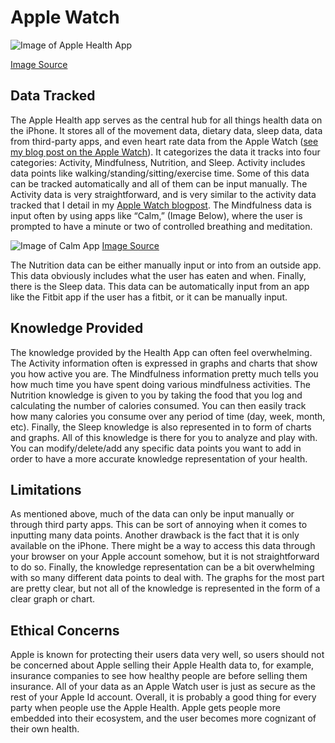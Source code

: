 # Apple Watch

![Image of Apple Health App](https://support.apple.com/library/content/dam/edam/applecare/images/en_US/iOS/ios11-3-iphone8-health-health-data.jpg)

[Image Source](https://support.apple.com/library/content/dam/edam/applecare/images/en_US/iOS/ios11-3-iphone8-health-health-data.jpg)

## Data Tracked
The Apple Health app serves as the central hub for all things health data on the iPhone. It stores all of the movement data, dietary data, sleep data, data from third-party apps, and even heart rate data from the Apple Watch ([see my blog post on the Apple Watch](AppleWatch.md)). It categorizes the data it tracks into four categories: Activity, Mindfulness, Nutrition, and Sleep. Activity includes data points like walking/standing/sitting/exercise time. Some of this data can be tracked automatically and all of them can be input manually. The Activity data is very straightforward, and is very similar to the activity data tracked that I detail in my [Apple Watch blogpost](AppleWatch.md). The Mindfulness data is input often by using apps like “Calm,” (Image Below), where the user is prompted to have a minute or two of controlled breathing and meditation.

![Image of Calm App](https://is2-ssl.mzstatic.com/image/thumb/Purple128/v4/ba/01/e3/ba01e337-6bc3-10b7-4e2a-c22ec28d467c/pr_source.png/300x0w.jpg)
[Image Source](https://is2-ssl.mzstatic.com/image/thumb/Purple128/v4/ba/01/e3/ba01e337-6bc3-10b7-4e2a-c22ec28d467c/pr_source.png/300x0w.jpg)

The Nutrition data can be either manually input or into from an outside app. This data obviously includes what the user has eaten and when. Finally, there is the Sleep data. This data can be automatically input from an app like the Fitbit app if the user has a fitbit, or it can be manually input.

## Knowledge Provided
The knowledge provided by the Health App can often feel overwhelming. The Activity information often is expressed in graphs and charts that show you how active you are. The Mindfulness information pretty much tells you how much time you have spent doing various mindfulness activities. The Nutrition knowledge is given to you by taking the food that you log and calculating the number of calories consumed. You can then easily track how many calories you consume over any period of time (day, week, month, etc). Finally, the Sleep knowledge is also represented in to form of charts and graphs. All of this knowledge is there for you to analyze and play with. You can modify/delete/add any specific data points you want to add in order to have a more accurate knowledge representation of your health.

## Limitations
As mentioned above, much of the data can only be input manually or through third party apps. This can be sort of annoying when it comes to inputting many data points. Another drawback is the fact that it is only available on the iPhone. There might be a way to access this data through your browser on your Apple account somehow, but it is not straightforward to do so. Finally, the knowledge representation can be a bit overwhelming with so many different data points to deal with. The graphs for the most part are pretty clear, but not all of the knowledge is represented in the form of a clear graph or chart.

## Ethical Concerns
Apple is known for protecting their users data very well, so users should not be concerned about Apple selling their Apple Health data to, for example, insurance companies to see how healthy people are before selling them insurance. All of your data as an Apple Watch user is just as secure as the rest of your Apple Id account. Overall, it is probably a good thing for every party when people use the Apple Health. Apple gets people more embedded into their ecosystem, and the user becomes more cognizant of their own health.
